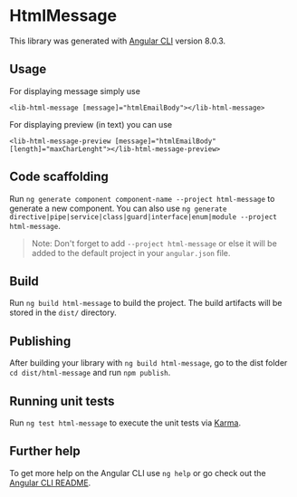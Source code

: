 # HtmlMessage

This library was generated with [Angular CLI](https://github.com/angular/angular-cli) version 8.0.3.

## Usage

For displaying message simply use

```<lib-html-message [message]="htmlEmailBody"></lib-html-message>```

For displaying preview (in text) you can use

```<lib-html-message-preview [message]="htmlEmailBody" [length]="maxCharLenght"></lib-html-message-preview>```

## Code scaffolding

Run `ng generate component component-name --project html-message` to generate a new component. You can also use `ng generate directive|pipe|service|class|guard|interface|enum|module --project html-message`.
> Note: Don't forget to add `--project html-message` or else it will be added to the default project in your `angular.json` file. 

## Build

Run `ng build html-message` to build the project. The build artifacts will be stored in the `dist/` directory.

## Publishing

After building your library with `ng build html-message`, go to the dist folder `cd dist/html-message` and run `npm publish`.

## Running unit tests

Run `ng test html-message` to execute the unit tests via [Karma](https://karma-runner.github.io).

## Further help

To get more help on the Angular CLI use `ng help` or go check out the [Angular CLI README](https://github.com/angular/angular-cli/blob/master/README.md).
